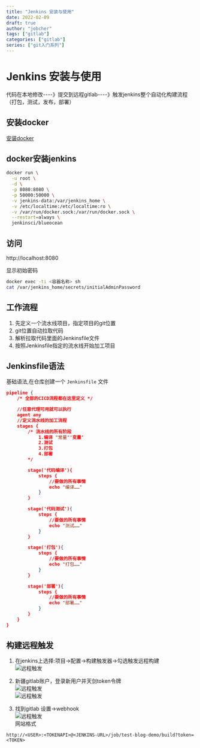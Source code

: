 ```yaml
---
title: "Jenkins 安装与使用"
date: 2022-02-09
draft: true
author: "jobcher"
tags: ["gitlab"]
categories: ["gitlab"]
series: ["git入门系列"]
---
```


# Jenkins 安装与使用
代码在本地修改----》提交到远程gitlab----》触发jenkins整个自动化构建流程（打包，测试，发布，部署）  
  
## 安装docker
[安装docker](https://www.jobcher.com/docker/)

## docker安装jenkins

```sh
docker run \
  -u root \
  -d \
  -p 8080:8080 \
  -p 50000:50000 \
  -v jenkins-data:/var/jenkins_home \
  -v /etc/localtime:/etc/localtime:ro \
  -v /var/run/docker.sock:/var/run/docker.sock \
  --restart=always \
  jenkinsci/blueocean
```

## 访问
http://localhost:8080  
  
显示初始密码
```sh
docker exec -ti <容器名称> sh
cat /var/jenkins_home/secrets/initialAdminPassword
```

## 工作流程
1. 先定义一个流水线项目，指定项目的git位置
2. git位置自动拉取代码
3. 解析拉取代码里面的Jenkinsfile文件
4. 按照Jenkinsfile指定的流水线开始加工项目

## Jenkinsfile语法
基础语法,在仓库创建一个 `Jenkinsfile` 文件
```json
pipeline {
    /* 全部的CICD流程都在这里定义 */

    //任意代理可用就可以执行
    agent any
    //定义流水线的加工流程
    stages {
        /* 流水线的所有阶段
            1.编译 "常量"'变量'
            2.测试
            3.打包
            4.部署
        */

        stage('代码编译'){
            steps {
                //要做的所有事情
                echo "编译……"
            }
        }

        stage('代码测试'){
            steps {
                //要做的所有事情
                echo "测试……"
            }
        }

        stage('打包'){
            steps {
                //要做的所有事情
                echo "打包……"
            }
        }

        stage('部署'){
            steps {
                //要做的所有事情
                echo "部署……"
            }
        }
    }
}
```

## 构建远程触发
1. 在jenkins上选择:项目->配置->构建触发器->勾选触发远程构建  
![远程触发](/images/jenkins.png)  
  
2. 新疆gitlab账户，登录新用户并天剑token令牌  
![远程触发](/images/jenkins1.png)  
![远程触发](/images/jenkins2.png)  
  
3. 找到gitlab 设置->webhook  
![远程触发](/images/jenkins3.png)  
网站格式
```url
http://<USER>:<TOKENAPI>@<JENKINS-URL>/job/test-blog-demo/build?token=<TOKEN>
```
